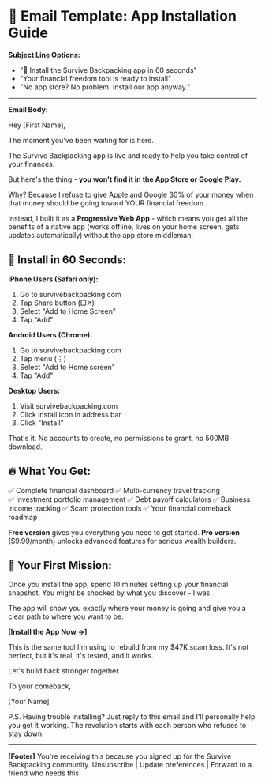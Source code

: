 # 📧 Email Template: App Installation Guide

**Subject Line Options:**
- "📱 Install the Survive Backpacking app in 60 seconds"
- "Your financial freedom tool is ready to install"
- "No app store? No problem. Install our app anyway."

---

**Email Body:**

Hey [First Name],

The moment you've been waiting for is here.

The Survive Backpacking app is live and ready to help you take control of your finances.

But here's the thing - **you won't find it in the App Store or Google Play.**

Why? Because I refuse to give Apple and Google 30% of your money when that money should be going toward YOUR financial freedom.

Instead, I built it as a **Progressive Web App** - which means you get all the benefits of a native app (works offline, lives on your home screen, gets updates automatically) without the app store middleman.

## 📱 Install in 60 Seconds:

**iPhone Users (Safari only):**
1. Go to survivebackpacking.com
2. Tap Share button (□↗)
3. Select "Add to Home Screen"
4. Tap "Add"

**Android Users (Chrome):**
1. Go to survivebackpacking.com
2. Tap menu (⋮)
3. Select "Add to Home screen"
4. Tap "Add"

**Desktop Users:**
1. Visit survivebackpacking.com
2. Click install icon in address bar
3. Click "Install"

That's it. No accounts to create, no permissions to grant, no 500MB download.

## 🔥 What You Get:

✅ Complete financial dashboard
✅ Multi-currency travel tracking  
✅ Investment portfolio management
✅ Debt payoff calculators
✅ Business income tracking
✅ Scam protection tools
✅ Your financial comeback roadmap

**Free version** gives you everything you need to get started.
**Pro version** ($9.99/month) unlocks advanced features for serious wealth builders.

## 🎯 Your First Mission:

Once you install the app, spend 10 minutes setting up your financial snapshot. You might be shocked by what you discover - I was.

The app will show you exactly where your money is going and give you a clear path to where you want to be.

**[Install the App Now →]**

This is the same tool I'm using to rebuild from my $47K scam loss. It's not perfect, but it's real, it's tested, and it works.

Let's build back stronger together.

To your comeback,

[Your Name]

P.S. Having trouble installing? Just reply to this email and I'll personally help you get it working. The revolution starts with each person who refuses to stay down.

---

**[Footer]**
You're receiving this because you signed up for the Survive Backpacking community. 
Unsubscribe | Update preferences | Forward to a friend who needs this
